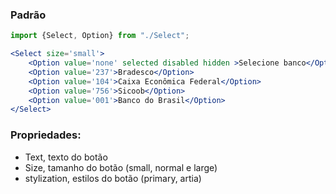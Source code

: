 ### Padrão
```jsx
import {Select, Option} from "./Select";

<Select size='small'>
    <Option value='none' selected disabled hidden >Selecione banco</Option>
    <Option value='237'>Bradesco</Option>
    <Option value='104'>Caixa Econômica Federal</Option>
    <Option value='756'>Sicoob</Option>
    <Option value='001'>Banco do Brasil</Option>
</Select>
```

### Propriedades: 

- Text, texto do botão
- Size, tamanho do botão (small, normal e large)
- stylization, estilos do botão (primary, artia)